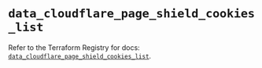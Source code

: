 # `data_cloudflare_page_shield_cookies_list`

Refer to the Terraform Registry for docs: [`data_cloudflare_page_shield_cookies_list`](https://registry.terraform.io/providers/cloudflare/cloudflare/5.11.0/docs/data-sources/page_shield_cookies_list).
